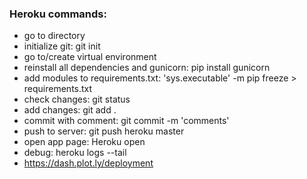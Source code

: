 ### Heroku commands:

* go to directory
* initialize git: git init
* go to/create virtual environment
* reinstall all dependencies and gunicorn: pip install gunicorn
* add modules to requirements.txt: 'sys.executable' -m pip freeze > requirements.txt
* check changes: git status
* add changes: git add .
* commit with comment: git commit -m 'comments'
* push to server: git push heroku master
* open app page: Heroku open
* debug: heroku logs --tail
* https://dash.plot.ly/deployment



